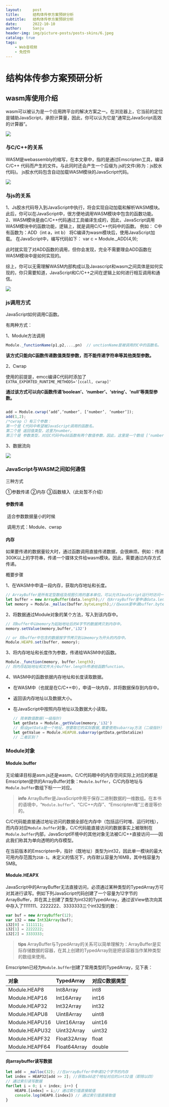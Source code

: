 ```yaml
---
layout:     post
title:      结构体传参方案预研分析
subtitle:   结构体传参方案预研分析
date:       2022-10-10
author:     Sanju
header-img: img/picture-posts/posts-skins/6.jpeg
catalog: true
tags:
    - Web音视频
    - 免控件
---
```


# 结构体传参方案预研分析

## wasm库使用介绍

​	wasm可以被认为是一个应用跨平台的解决方案之一。在浏览器上，它当前的定位是辅助JavaScript，承担计算量，因此，你可以认为它是”通常比JavaScript高效的计算器“。

![](https://yisanju.github.io/img/picture-posts/posts-md/wasm-js.png)

### 与C/C++的关系

WASM是webassembly的缩写，在本文章中，指的是通过Emscripten工具，编译C/C++ 代码而产生的文件。与此同时还会产生一个后缀为.js的文件(称为：js胶水代码)。
js胶水代码包含自动加载WASM模块的JavaScript代码。

![](https://yisanju.github.io/img/picture-posts/posts-md/module.png)

### 与js的关系

1、Js胶水代码导入到JavaScript中执行，将会实现自动加载和解析WASM模块。此后，你可以在JavaScript中，很方便地调用WASM模块中包含的函数功能。
2、WASM模块是由C/C++代码通过工具编译生成的，因此，JavaScript调用WASM模块中的函数功能，逻辑上，就是调用C/C++代码中的函数。
例如：
C中有函数为：ADD（int a，int b）
将C编译为wasm模块后，使用JavaScript加载。
在JavaScript中，编写代码如下：
var c = Module._ADD(4,9);

此时就实现了对ADD函数的调用，但你会发现，完全不需要理会ADD函数在WASM模块中是如何实现的。

综上，你可以无需理解WASM内部构成以及Javascript和wasm之间具体是如何实现的，你只需要知道，JavaScript和C/C++之间在逻辑上如何进行相互调用和通信。

![](https://yisanju.github.io/img/picture-posts/posts-md/js-wasm.png)

### js调用方式

JavaScript如何调用C函数。

有两种方式：

1、Module方法调用

```javascript
Module._functionName(p1,p2,...,pn)  // unctionName是被调用的C中的函数名。
```

**该方式只能向C函数传递数值类型参数，而不能传递字符串等其他类型参数。**

2、Cwrap

使用的前提是，emcc编译C代码时添加了`EXTRA_EXPORTED_RUNTIME_METHODS='[ccall, cwrap]'`

**通过该方式可以向C函数传递’boolean’、‘number’、‘string’、'null’等类型参数。**

```javascript

add = Module.cwrap(‘add’,‘number’, [‘number’, ‘number’]);
add(1,2);
/*cwrap（）有三个参数：
第一个是 C代码中希望被JavaScript调用的函数名。
第二个是 返回值类型，这里为number。
第三个是 参数类型，对应C代码中add函数有两个数值参数，因此，这里是一个数组 [‘number’, ‘number’]。只有一个number参数，就是[‘number’].如果参数为字符串，就写为[‘string’]*/

```

3、数据流向

![](https://yisanju.github.io/img/picture-posts/posts-md/emscripten.png)

### JavaScript与WASM之间如何通信

三种方式

①参数传递
②内存
③函数植入（此处暂不介绍）

#### 参数传递

​	适合参数数据量小的时候

​	调用方式：Module、cwrap

#### 内存

​	如果要传递的数据量较大时，通过函数调用直接传递数据，会很麻烦。例如：传递300K以上的字符串，传递一个媒体文件给wasm模块。因此，需要通过内存方式传递。

概要步骤

1、在WASM中申请一段内存，获取内存地址和长度。

```javascript
// ArrayBuffer是所有定型数组及视图引用的基本单位。可以允许JavaScript运行时访问一块名为ArrayBuffer的预分配内存（web侧分配的内存）, ArrayBuffer不能直接读写，只能存储，需要通过视图来进行操作。
let buffer = new ArrayBuffer(data.length);// 在ArrayBuffer里申请data.length个字节的内存
let memory = Module._malloc(buffer.byteLength);//在wasm里申请buffer.byteLength个字节的长度
```

2、将数据通过Module对象的某个方法，写入到该内存中。

```javascript
// 将buffer中以memory为起始地址后的4字节的数据拷贝到内存中。
memory.setValue(memory,buffer,'i32')

// or 将buffer中包含的数据按字节拷贝到以memory为开头的内存中。
Module.HEAP8.set(buffer, memory);
```

3、将内存地址和长度作为参数，传递给WASM中的函数。

```javascript
Module._function(memory, buffer.length);
// 将内存起始地址和文件大小buffer.length传递给函数function。
```

4、WASM中的函数依据内存地址和长度读取数据。

- 在WASM中（也就是在C/C++中），申请一块内存，并将数据保存到内存中。

- 返回该内存地址以及数据大小。

- 在JavaScript中按照内存地址以及数据大小读取。

  ```javascript
  // 简单数值数据(一级指针)
  let getData = Module._getValue(memory,'i32')
  // 假设getData是一个地址，想要取它的实际数据,需要使用subarray方法（二级指针）
  let getValue = Module.HEAPU8.subarray(getData,getDataSize)
  // 二者区别？
  ```
  

### Module对象

####  Module.buffer

无论编译目标是asm.js还是wasm，C/C代码眼中的内存空间实际上对应的都是Emscripten提供的ArrayBuffer对象：`Module.buffer`，C/C内存地址与`Module.buffer`数组下标一一对应。

> **info** ArrayBuffer是JavaScript中用于保存二进制数据的一维数组。在本书的语境中，“`Module.buffer`”、“C/C++内存”、“Emscripten堆”三者是等价的。

C/C代码能直接通过地址访问的数据全部在内存中（包括运行时堆、运行时栈），而内存对应`Module.buffer`对象，C/C代码能直接访问的数据事实上被限制在`Module.buffer`内部，JavaScript环境中的其他对象无法被C/C++直接访问——因此我们称其为单向透明的内存模型。

在当前版本的Emscripten中，指针（既地址）类型为int32，因此单一模块的最大可用内存范围为`2GB-1`。未定义的情况下，内存默认容量为16MB，其中栈容量为5MB。

####  Module.HEAPX

JavaScript中的ArrayBuffer无法直接访问，必须通过某种类型的TypedArray方可对其进行读写。例如下列JavaScript代码创建了一个容量为12字节的ArrayBuffer，并在其上创建了类型为int32的TypedArray，通过该View依次向其中存入了1111111、2222222、3333333三个int32型的数：

```js
var buf = new ArrayBuffer(12);
var i32 = new Int32Array(buf);
i32[0] = 1111111;
i32[1] = 2222222;
i32[2] = 3333333;
```

> **tips** ArrayBuffer与TypedArray的关系可以简单理解为：ArrayBuffer是实际存储数据的容器，在其上创建的TypedArray则是把该容器当作某种类型的数组来使用。

Emscripten已经为`Module.buffer`创建了常用类型的TypedArray，见下表：

| 对象           | TypedArray   | 对应C数据类型 |
| :------------- | :----------- | :------------ |
| Module.HEAP8   | Int8Array    | int8          |
| Module.HEAP16  | Int16Array   | int16         |
| Module.HEAP32  | Int32Array   | int32         |
| Module.HEAPU8  | Uint8Array   | uint8         |
| Module.HEAPU16 | Uint16Array  | uint16        |
| Module.HEAPU32 | Uint32Array  | uint32        |
| Module.HEAPF32 | Float32Array | float         |
| Module.HEAPF64 | Float64Array | double        |

#### 向arraybuffer读写数据

```javascript
let add = _malloc(32); //在arrayBuffer中申请32个字节的内存
let index = HEAP32[add >> 2]; //获取add这个地址对应的int32值（即除以四） 
// 通过索引读写数据
for(let i = 0; i < index; i++) {
    HEAP8.[index] = i;// 通过索引值直接赋值
    console.log(HEAP8.[index]) // 通过索引值直接取值
}
```
